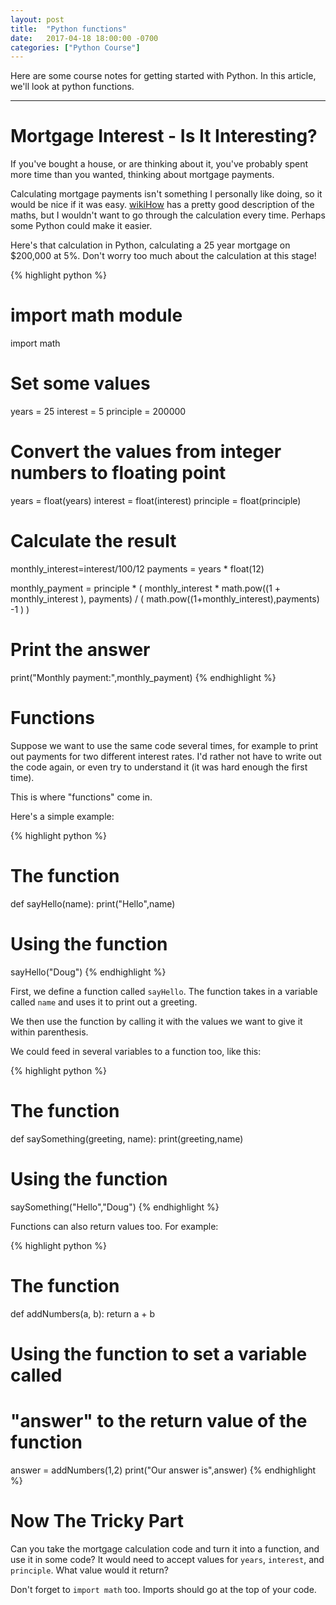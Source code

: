 ```yaml
---
layout: post
title:  "Python functions"
date:   2017-04-18 18:00:00 -0700
categories: ["Python Course"]
---
```


Here are some course notes for getting started with Python. In this article,
we'll look at python functions.

--------------

# Mortgage Interest - Is It Interesting?

If you've bought a house, or are thinking about it, you've probably spent more time than you wanted, thinking about mortgage payments.

Calculating mortgage payments isn't something I personally like doing, so it would be nice if it was easy. [wikiHow](http://www.wikihow.com/Calculate-Mortgage-Payments) has a pretty good description of the maths, but I wouldn't want to go through the calculation every time.  Perhaps some Python could make it easier.

Here's that calculation in Python, calculating a 25 year mortgage on $200,000 at 5%. Don't worry too much about the calculation at this stage!

{% highlight python %}
# import math module
import math

# Set some values
years = 25
interest = 5
principle = 200000

# Convert the values from integer numbers to floating point
years = float(years)
interest = float(interest)
principle = float(principle)

# Calculate the result
monthly_interest=interest/100/12
payments = years * float(12)

monthly_payment = principle * (
    monthly_interest * math.pow((1 + monthly_interest ), payments) /
    ( math.pow((1+monthly_interest),payments) -1 )
)

# Print the answer
print("Monthly payment:",monthly_payment)
{% endhighlight %}


# Functions

Suppose we want to use the same code several times, for example to print out payments for two different interest rates. I'd rather not have to write out the code again, or even try to understand it (it was hard enough the first time).

This is where "functions" come in.

Here's a simple example:

{% highlight python %}
# The function
def sayHello(name):
    print("Hello",name)

# Using the function
sayHello("Doug")
{% endhighlight %}

First, we define a function called ```sayHello```.  The function takes in a variable called ```name``` and uses it to print out a greeting.

We then use the function by calling it with the values we want to give it within parenthesis.

We could feed in several variables to a function too, like this:

{% highlight python %}
# The function
def saySomething(greeting, name):
    print(greeting,name)

# Using the function
saySomething("Hello","Doug")
{% endhighlight %}

Functions can also return values too. For example:

{% highlight python %}
# The function
def addNumbers(a, b):
    return a + b

# Using the function to set a variable called
# "answer" to the return value of the function
answer = addNumbers(1,2)
print("Our answer is",answer)
{% endhighlight %}


# Now The Tricky Part

Can you take the mortgage calculation code and turn it into a function, and use it in some code?  It would need to accept values for ```years```, ```interest```, and ```principle```. What value would it return?

Don't forget to ```import math``` too. Imports should go at the top of your code.


